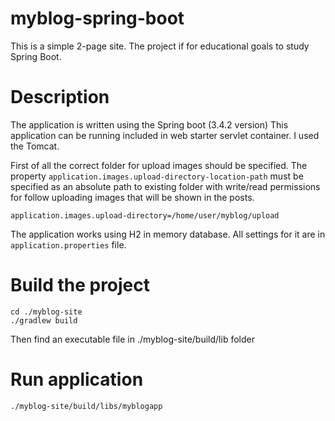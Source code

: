 # myblog-spring-boot
This is a simple 2-page site. The project if for educational goals to study Spring Boot.

# Description
The application is written using the Spring boot (3.4.2 version)
This application can be running included in web starter servlet container. I used the Tomcat.

First of all the correct folder for upload images should be specified.
The property `application.images.upload-directory-location-path` must be
specified as an absolute path to existing folder with write/read permissions for follow
uploading images that will be shown in the posts.

```properties
application.images.upload-directory=/home/user/myblog/upload
```

The application works using H2 in memory database.
All settings for it are in `application.properties` file. 

# Build the project
```shell
cd ./myblog-site
./gradlew build
```

Then find an executable file in ./myblog-site/build/lib folder

# Run application
```shell
./myblog-site/build/libs/myblogapp
```
